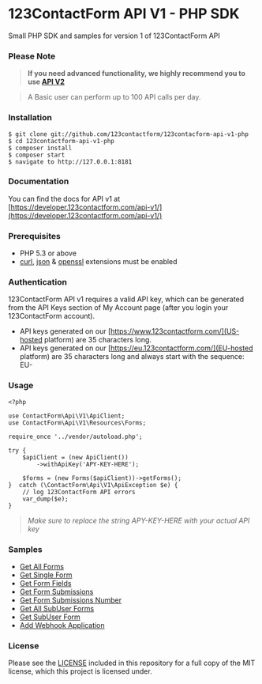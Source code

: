 123ContactForm API V1 - PHP SDK
===============
Small PHP SDK and samples for version 1 of 123ContactForm API


### Please Note

> **If you need advanced functionality, we highly recommend you to use [API V2](https://developer.123contactform.com/api-v2/)**

> A Basic user can perform up to 100 API calls per day.

### Installation

    $ git clone git://github.com/123contactform/123contacform-api-v1-php
    $ cd 123contactform-api-v1-php
    $ composer install
    $ composer start
    $ navigate to http://127.0.0.1:8181
        

### Documentation

You can find the docs for API v1 at [https://developer.123contactform.com/api-v1/](https://developer.123contactform.com/api-v1/)


### Prerequisites

   - PHP 5.3 or above
   - [curl](https://secure.php.net/manual/en/book.curl.php), [json](https://secure.php.net/manual/en/book.json.php) & [openssl](https://secure.php.net/manual/en/book.openssl.php) extensions must be enabled

### Authentication

123ContactForm API v1 requires a valid API key, which can be generated from the API Keys section of My Account page (after you login your 123ContactForm account).
* API keys generated on our [https://www.123contactform.com/](US-hosted platform) are 35 characters long.
* API keys generated on our [https://eu.123contactform.com/](EU-hosted platform) are 35 characters long and always start with the sequence: EU-

### Usage

    <?php
    
    use ContactForm\Api\V1\ApiClient;
    use ContactForm\Api\V1\Resources\Forms;
    
    require_once '../vendor/autoload.php';
    
    try {
        $apiClient = (new ApiClient())
            ->withApiKey('APY-KEY-HERE');
        
        $forms = (new Forms($apiClient))->getForms();   
    }  catch (\ContactForm\Api\V1\ApiException $e) {
        // log 123ContactForm API errors
        var_dump($e);
    }

> _Make sure to replace the string APY-KEY-HERE with your actual API key_

### Samples

* [Get All Forms](/samples/getForms.php)
* [Get Single Form](/samples/getForm.php)
* [Get Form Fields](/samples/getFields.php)
* [Get Form Submissions](/samples/getSubmissions.php)
* [Get Form Submissions Number](/samples/getSubmissionsCount.php)
* [Get All SubUser Forms](/samples/getAllSubUserForms.php)
* [Get SubUser Form](/samples/getSubUserForm.php)
* [Add Webhook Application](/samples/addWebHookToForm.php)

### License

Please see the [LICENSE](LICENSE.md) included in this repository for a full copy of the MIT license,
which this project is licensed under.

